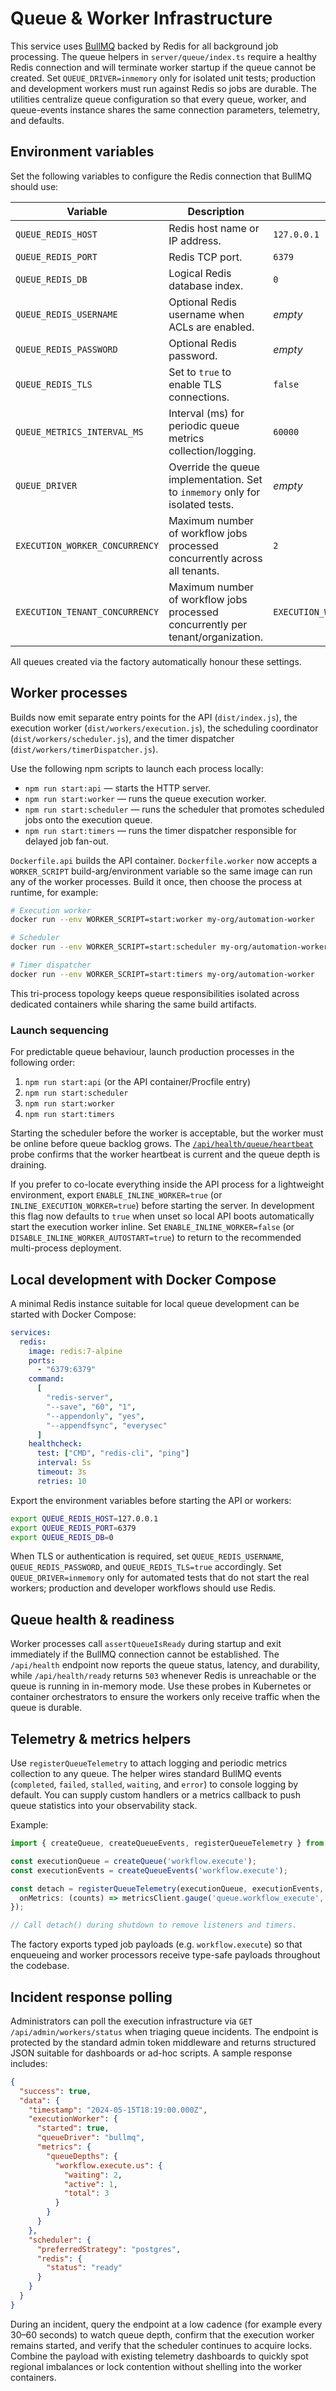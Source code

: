 # Queue & Worker Infrastructure

This service uses [BullMQ](https://docs.bullmq.io/) backed by Redis for all background job processing. The queue helpers in `server/queue/index.ts` require a healthy Redis connection and will terminate worker startup if the queue cannot be created. Set `QUEUE_DRIVER=inmemory` only for isolated unit tests; production and development workers must run against Redis so jobs are durable. The utilities centralize queue configuration so that every queue, worker, and queue-events instance shares the same connection parameters, telemetry, and defaults.

## Environment variables

Set the following variables to configure the Redis connection that BullMQ should use:

| Variable | Description | Default |
| --- | --- | --- |
| `QUEUE_REDIS_HOST` | Redis host name or IP address. | `127.0.0.1` |
| `QUEUE_REDIS_PORT` | Redis TCP port. | `6379` |
| `QUEUE_REDIS_DB` | Logical Redis database index. | `0` |
| `QUEUE_REDIS_USERNAME` | Optional Redis username when ACLs are enabled. | _empty_ |
| `QUEUE_REDIS_PASSWORD` | Optional Redis password. | _empty_ |
| `QUEUE_REDIS_TLS` | Set to `true` to enable TLS connections. | `false` |
| `QUEUE_METRICS_INTERVAL_MS` | Interval (ms) for periodic queue metrics collection/logging. | `60000` |
| `QUEUE_DRIVER` | Override the queue implementation. Set to `inmemory` only for isolated tests. | _empty_ |
| `EXECUTION_WORKER_CONCURRENCY` | Maximum number of workflow jobs processed concurrently across all tenants. | `2` |
| `EXECUTION_TENANT_CONCURRENCY` | Maximum number of workflow jobs processed concurrently per tenant/organization. | `EXECUTION_WORKER_CONCURRENCY` |

All queues created via the factory automatically honour these settings.

## Worker processes

Builds now emit separate entry points for the API (`dist/index.js`), the execution worker
(`dist/workers/execution.js`), the scheduling coordinator (`dist/workers/scheduler.js`), and the
timer dispatcher (`dist/workers/timerDispatcher.js`).

Use the following npm scripts to launch each process locally:

- `npm run start:api` — starts the HTTP server.
- `npm run start:worker` — runs the queue execution worker.
- `npm run start:scheduler` — runs the scheduler that promotes scheduled jobs onto the execution queue.
- `npm run start:timers` — runs the timer dispatcher responsible for delayed job fan-out.

`Dockerfile.api` builds the API container. `Dockerfile.worker` now accepts a `WORKER_SCRIPT`
build-arg/environment variable so the same image can run any of the worker processes. Build it once,
then choose the process at runtime, for example:

```bash
# Execution worker
docker run --env WORKER_SCRIPT=start:worker my-org/automation-worker

# Scheduler
docker run --env WORKER_SCRIPT=start:scheduler my-org/automation-worker

# Timer dispatcher
docker run --env WORKER_SCRIPT=start:timers my-org/automation-worker
```

This tri-process topology keeps queue responsibilities isolated across dedicated containers while
sharing the same build artifacts.

### Launch sequencing

For predictable queue behaviour, launch production processes in the following order:

1. `npm run start:api` (or the API container/Procfile entry)
2. `npm run start:scheduler`
3. `npm run start:worker`
4. `npm run start:timers`

Starting the scheduler before the worker is acceptable, but the worker must be online before queue
backlog grows. The [`/api/health/queue/heartbeat`](../../server/routes/production-health.ts) probe
confirms that the worker heartbeat is current and the queue depth is draining.

If you prefer to co-locate everything inside the API process for a lightweight environment, export
`ENABLE_INLINE_WORKER=true` (or `INLINE_EXECUTION_WORKER=true`) before starting the server. In
development this flag now defaults to `true` when unset so local API boots automatically start the
execution worker inline. Set `ENABLE_INLINE_WORKER=false` (or
`DISABLE_INLINE_WORKER_AUTOSTART=true`) to return to the recommended multi-process deployment.

## Local development with Docker Compose

A minimal Redis instance suitable for local queue development can be started with Docker Compose:

```yaml
services:
  redis:
    image: redis:7-alpine
    ports:
      - "6379:6379"
    command:
      [
        "redis-server",
        "--save", "60", "1",
        "--appendonly", "yes",
        "--appendfsync", "everysec"
      ]
    healthcheck:
      test: ["CMD", "redis-cli", "ping"]
      interval: 5s
      timeout: 3s
      retries: 10
```

Export the environment variables before starting the API or workers:

```bash
export QUEUE_REDIS_HOST=127.0.0.1
export QUEUE_REDIS_PORT=6379
export QUEUE_REDIS_DB=0
```

When TLS or authentication is required, set `QUEUE_REDIS_USERNAME`, `QUEUE_REDIS_PASSWORD`, and `QUEUE_REDIS_TLS=true` accordingly. Set `QUEUE_DRIVER=inmemory` only for automated tests that do not start the real workers; production and developer workflows should use Redis.

## Queue health & readiness

Worker processes call `assertQueueIsReady` during startup and exit immediately if the BullMQ connection cannot be established. The `/api/health` endpoint now reports the queue status, latency, and durability, while `/api/health/ready` returns `503` whenever Redis is unreachable or the queue is running in in-memory mode. Use these probes in Kubernetes or container orchestrators to ensure the workers only receive traffic when the queue is durable.

## Telemetry & metrics helpers

Use `registerQueueTelemetry` to attach logging and periodic metrics collection to any queue. The helper wires standard BullMQ events (`completed`, `failed`, `stalled`, `waiting`, and `error`) to console logging by default. You can supply custom handlers or a metrics callback to push queue statistics into your observability stack.

Example:

```ts
import { createQueue, createQueueEvents, registerQueueTelemetry } from '../queue';

const executionQueue = createQueue('workflow.execute');
const executionEvents = createQueueEvents('workflow.execute');

const detach = registerQueueTelemetry(executionQueue, executionEvents, {
  onMetrics: (counts) => metricsClient.gauge('queue.workflow_execute', counts),
});

// Call detach() during shutdown to remove listeners and timers.
```

The factory exports typed job payloads (e.g. `workflow.execute`) so that enqueueing and worker processors receive type-safe payloads throughout the codebase.

## Incident response polling

Administrators can poll the execution infrastructure via `GET /api/admin/workers/status` when triaging queue incidents. The
endpoint is protected by the standard admin token middleware and returns structured JSON suitable for dashboards or ad-hoc
scripts. A sample response includes:

```json
{
  "success": true,
  "data": {
    "timestamp": "2024-05-15T18:19:00.000Z",
    "executionWorker": {
      "started": true,
      "queueDriver": "bullmq",
      "metrics": {
        "queueDepths": {
          "workflow.execute.us": {
            "waiting": 2,
            "active": 1,
            "total": 3
          }
        }
      }
    },
    "scheduler": {
      "preferredStrategy": "postgres",
      "redis": {
        "status": "ready"
      }
    }
  }
}
```

During an incident, query the endpoint at a low cadence (for example every 30–60 seconds) to watch queue depth, confirm that the
execution worker remains started, and verify that the scheduler continues to acquire locks. Combine the payload with existing
telemetry dashboards to quickly spot regional imbalances or lock contention without shelling into the worker containers.
